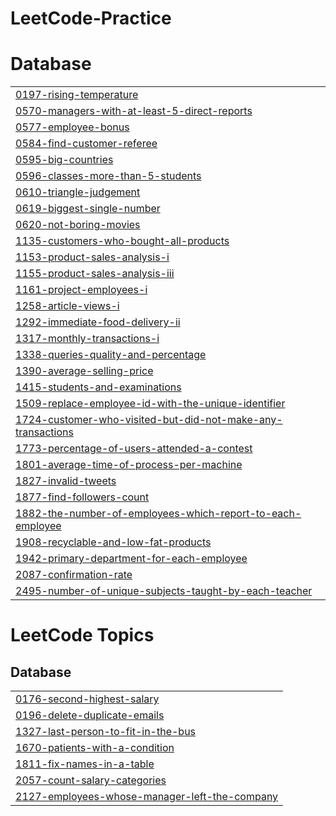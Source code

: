 # LeetCode-Practice


# Database
|  |
| ------- |
| [0197-rising-temperature](https://github.com/delta1circuit/LeetCode-Practice/tree/master/0197-rising-temperature) |
| [0570-managers-with-at-least-5-direct-reports](https://github.com/delta1circuit/LeetCode-Practice/tree/master/0570-managers-with-at-least-5-direct-reports) |
| [0577-employee-bonus](https://github.com/delta1circuit/LeetCode-Practice/tree/master/0577-employee-bonus) |
| [0584-find-customer-referee](https://github.com/delta1circuit/LeetCode-Practice/tree/master/0584-find-customer-referee) |
| [0595-big-countries](https://github.com/delta1circuit/LeetCode-Practice/tree/master/0595-big-countries) |
| [0596-classes-more-than-5-students](https://github.com/delta1circuit/LeetCode-Practice/tree/master/0596-classes-more-than-5-students) |
| [0610-triangle-judgement](https://github.com/delta1circuit/LeetCode-Practice/tree/master/0610-triangle-judgement) |
| [0619-biggest-single-number](https://github.com/delta1circuit/LeetCode-Practice/tree/master/0619-biggest-single-number) |
| [0620-not-boring-movies](https://github.com/delta1circuit/LeetCode-Practice/tree/master/0620-not-boring-movies) |
| [1135-customers-who-bought-all-products](https://github.com/delta1circuit/LeetCode-Practice/tree/master/1135-customers-who-bought-all-products) |
| [1153-product-sales-analysis-i](https://github.com/delta1circuit/LeetCode-Practice/tree/master/1153-product-sales-analysis-i) |
| [1155-product-sales-analysis-iii](https://github.com/delta1circuit/LeetCode-Practice/tree/master/1155-product-sales-analysis-iii) |
| [1161-project-employees-i](https://github.com/delta1circuit/LeetCode-Practice/tree/master/1161-project-employees-i) |
| [1258-article-views-i](https://github.com/delta1circuit/LeetCode-Practice/tree/master/1258-article-views-i) |
| [1292-immediate-food-delivery-ii](https://github.com/delta1circuit/LeetCode-Practice/tree/master/1292-immediate-food-delivery-ii) |
| [1317-monthly-transactions-i](https://github.com/delta1circuit/LeetCode-Practice/tree/master/1317-monthly-transactions-i) |
| [1338-queries-quality-and-percentage](https://github.com/delta1circuit/LeetCode-Practice/tree/master/1338-queries-quality-and-percentage) |
| [1390-average-selling-price](https://github.com/delta1circuit/LeetCode-Practice/tree/master/1390-average-selling-price) |
| [1415-students-and-examinations](https://github.com/delta1circuit/LeetCode-Practice/tree/master/1415-students-and-examinations) |
| [1509-replace-employee-id-with-the-unique-identifier](https://github.com/delta1circuit/LeetCode-Practice/tree/master/1509-replace-employee-id-with-the-unique-identifier) |
| [1724-customer-who-visited-but-did-not-make-any-transactions](https://github.com/delta1circuit/LeetCode-Practice/tree/master/1724-customer-who-visited-but-did-not-make-any-transactions) |
| [1773-percentage-of-users-attended-a-contest](https://github.com/delta1circuit/LeetCode-Practice/tree/master/1773-percentage-of-users-attended-a-contest) |
| [1801-average-time-of-process-per-machine](https://github.com/delta1circuit/LeetCode-Practice/tree/master/1801-average-time-of-process-per-machine) |
| [1827-invalid-tweets](https://github.com/delta1circuit/LeetCode-Practice/tree/master/1827-invalid-tweets) |
| [1877-find-followers-count](https://github.com/delta1circuit/LeetCode-Practice/tree/master/1877-find-followers-count) |
| [1882-the-number-of-employees-which-report-to-each-employee](https://github.com/delta1circuit/LeetCode-Practice/tree/master/1882-the-number-of-employees-which-report-to-each-employee) |
| [1908-recyclable-and-low-fat-products](https://github.com/delta1circuit/LeetCode-Practice/tree/master/1908-recyclable-and-low-fat-products) |
| [1942-primary-department-for-each-employee](https://github.com/delta1circuit/LeetCode-Practice/tree/master/1942-primary-department-for-each-employee) |
| [2087-confirmation-rate](https://github.com/delta1circuit/LeetCode-Practice/tree/master/2087-confirmation-rate) |
| [2495-number-of-unique-subjects-taught-by-each-teacher](https://github.com/delta1circuit/LeetCode-Practice/tree/master/2495-number-of-unique-subjects-taught-by-each-teacher) |
<!---LeetCode Topics Start-->
# LeetCode Topics
## Database
|  |
| ------- |
| [0176-second-highest-salary](https://github.com/delta1circuit/LeetCode-Practice/tree/master/0176-second-highest-salary) |
| [0196-delete-duplicate-emails](https://github.com/delta1circuit/LeetCode-Practice/tree/master/0196-delete-duplicate-emails) |
| [1327-last-person-to-fit-in-the-bus](https://github.com/delta1circuit/LeetCode-Practice/tree/master/1327-last-person-to-fit-in-the-bus) |
| [1670-patients-with-a-condition](https://github.com/delta1circuit/LeetCode-Practice/tree/master/1670-patients-with-a-condition) |
| [1811-fix-names-in-a-table](https://github.com/delta1circuit/LeetCode-Practice/tree/master/1811-fix-names-in-a-table) |
| [2057-count-salary-categories](https://github.com/delta1circuit/LeetCode-Practice/tree/master/2057-count-salary-categories) |
| [2127-employees-whose-manager-left-the-company](https://github.com/delta1circuit/LeetCode-Practice/tree/master/2127-employees-whose-manager-left-the-company) |
<!---LeetCode Topics End-->